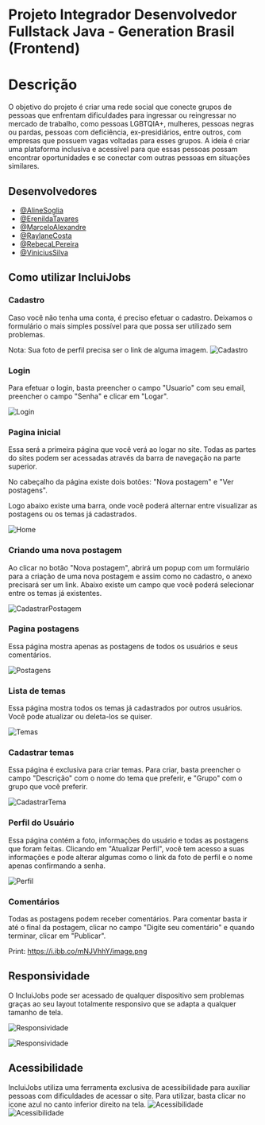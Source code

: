 
# Projeto Integrador Desenvolvedor Fullstack Java - Generation Brasil (Frontend)

# Descrição

O objetivo do projeto é criar uma rede social que conecte grupos de pessoas que enfrentam dificuldades para ingressar ou reingressar no mercado de trabalho, como pessoas LGBTQIA+, mulheres, pessoas negras ou pardas, pessoas com deficiência, ex-presidiários, entre outros, com empresas que possuem vagas voltadas para esses grupos. A ideia é criar uma plataforma inclusiva e acessível para que essas pessoas possam encontrar oportunidades e se conectar com outras pessoas em situações similares.


## Desenvolvedores

- [@AlineSoglia](https://github.com/alinesoglia)
- [@ErenildaTavares](https://github.com/ErenildaTavares)
- [@MarceloAlexandre](https://github.com/celoselado)
- [@RaylaneCosta](https://github.com/yarsico)
- [@RebecaLPereira](https://github.com/RebecaLPereira)
- [@ViniciusSilva](https://github.com/VinnyPC)

## Como utilizar IncluiJobs

### Cadastro
Caso você não tenha uma conta, é preciso efetuar o cadastro. Deixamos o formulário o mais simples possível para que possa ser utilizado sem problemas.

Nota: Sua foto de perfil precisa ser o link de alguma imagem.
![Cadastro](https://i.postimg.cc/yN3dN0Bx/image.png)

### Login

Para efetuar o login, basta preencher o campo "Usuario" com seu email, preencher o campo "Senha" e clicar em "Logar".

![Login](https://i.postimg.cc/MpdRB7hY/image.png)

### Pagina inicial

Essa será a primeira página que você verá ao logar no site. Todas as partes do sites podem ser acessadas através da barra de navegação na parte superior.

No cabeçalho da página existe dois botões: "Nova postagem" e "Ver postagens".

Logo abaixo existe uma barra, onde você poderá alternar entre visualizar as postagens ou os temas já cadastrados.

![Home](https://i.postimg.cc/B6Nd9wyK/image.png)

### Criando uma nova postagem

Ao clicar no botão "Nova postagem", abrirá um popup com um formulário para a criação de uma nova postagem e assim como no cadastro, o anexo precisará ser um link. Abaixo existe um campo que você poderá selecionar entre os temas já existentes.

![CadastrarPostagem](https://i.postimg.cc/nLGWBPnP/image.png)

### Pagina postagens

Essa página mostra apenas as postagens de todos os usuários e seus comentários.

![Postagens](https://i.postimg.cc/QxFvwmqF/image.png)

### Lista de temas

Essa página mostra todos os temas já cadastrados por outros usuários. Você pode atualizar ou deleta-los se quiser.

![Temas](https://i.postimg.cc/0jFX9gCb/image.pngg)

### Cadastrar temas

Essa página é exclusiva para criar temas. Para criar, basta preencher o campo "Descrição" com o nome do tema que preferir, e "Grupo" com o grupo que você preferir.

![CadastrarTema](https://i.postimg.cc/sgFH8rXL/image.png)

### Perfil do Usuário

Essa página contém a foto, informações do usuário e todas as postagens que foram feitas. Clicando em "Atualizar Perfil", você tem acesso a suas informações e pode alterar algumas como o link da foto de perfil e o nome apenas confirmando a senha.

![Perfil](https://i.postimg.cc/hjtWZBjm/image.png)

### Comentários

Todas as postagens podem receber comentários. Para comentar basta ir até o final da postagem, clicar no campo "Digite seu comentário" e quando terminar, clicar em "Publicar".

Print: https://i.ibb.co/mNJVhhY/image.png

## Responsividade

O IncluiJobs pode ser acessado de qualquer dispositivo sem problemas graças ao seu layout totalmente responsivo que se adapta a qualquer tamanho de tela.

![Responsividade](https://i.postimg.cc/PfgjQ0m6/image.png)

![Responsividade](https://i.postimg.cc/KjLCWvn0/image.png)

## Acessibilidade

IncluiJobs utiliza uma ferramenta exclusiva de acessibilidade para auxiliar pessoas com dificuldades de acessar o site. Para utilizar, basta clicar no icone azul no canto inferior direito na tela. ![Acessibilidade](https://i.postimg.cc/fWXFDy9K/acessibilidade-removebg-preview.png)
![Acessibilidade](https://i.postimg.cc/4yBpspby/image.png)









